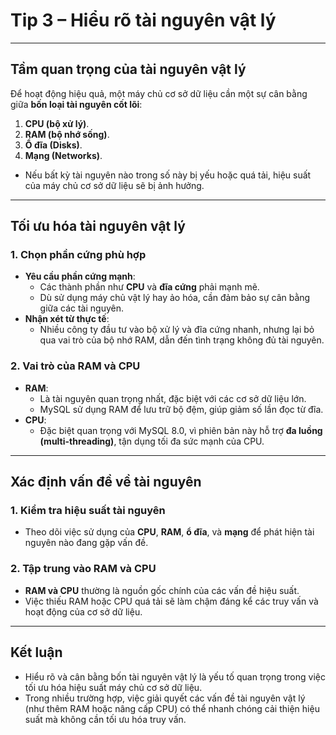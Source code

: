 # **Tip 3 – Hiểu rõ tài nguyên vật lý**

---

## **Tầm quan trọng của tài nguyên vật lý**
Để hoạt động hiệu quả, một máy chủ cơ sở dữ liệu cần một sự cân bằng giữa **bốn loại tài nguyên cốt lõi**:
1. **CPU (bộ xử lý)**.
2. **RAM (bộ nhớ sống)**.
3. **Ổ đĩa (Disks)**.
4. **Mạng (Networks)**.

- Nếu bất kỳ tài nguyên nào trong số này bị yếu hoặc quá tải, hiệu suất của máy chủ cơ sở dữ liệu sẽ bị ảnh hưởng.

---

## **Tối ưu hóa tài nguyên vật lý**
### **1. Chọn phần cứng phù hợp**
- **Yêu cầu phần cứng mạnh**:
  - Các thành phần như **CPU** và **đĩa cứng** phải mạnh mẽ.
  - Dù sử dụng máy chủ vật lý hay ảo hóa, cần đảm bảo sự cân bằng giữa các tài nguyên.
- **Nhận xét từ thực tế**:
  - Nhiều công ty đầu tư vào bộ xử lý và đĩa cứng nhanh, nhưng lại bỏ qua vai trò của bộ nhớ RAM, dẫn đến tình trạng không đủ tài nguyên.

### **2. Vai trò của RAM và CPU**
- **RAM**:
  - Là tài nguyên quan trọng nhất, đặc biệt với các cơ sở dữ liệu lớn.
  - MySQL sử dụng RAM để lưu trữ bộ đệm, giúp giảm số lần đọc từ đĩa.
- **CPU**:
  - Đặc biệt quan trọng với MySQL 8.0, vì phiên bản này hỗ trợ **đa luồng (multi-threading)**, tận dụng tối đa sức mạnh của CPU.

---

## **Xác định vấn đề về tài nguyên**
### **1. Kiểm tra hiệu suất tài nguyên**
- Theo dõi việc sử dụng của **CPU**, **RAM**, **ổ đĩa**, và **mạng** để phát hiện tài nguyên nào đang gặp vấn đề.

### **2. Tập trung vào RAM và CPU**
- **RAM và CPU** thường là nguồn gốc chính của các vấn đề hiệu suất.
- Việc thiếu RAM hoặc CPU quá tải sẽ làm chậm đáng kể các truy vấn và hoạt động của cơ sở dữ liệu.

---

## **Kết luận**
- Hiểu rõ và cân bằng bốn tài nguyên vật lý là yếu tố quan trọng trong việc tối ưu hóa hiệu suất máy chủ cơ sở dữ liệu.
- Trong nhiều trường hợp, việc giải quyết các vấn đề tài nguyên vật lý (như thêm RAM hoặc nâng cấp CPU) có thể nhanh chóng cải thiện hiệu suất mà không cần tối ưu hóa truy vấn.
